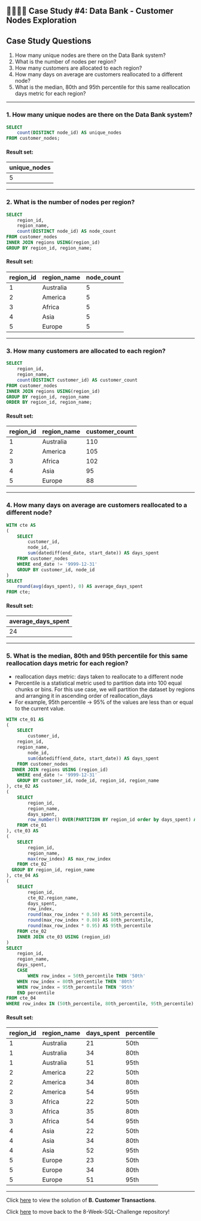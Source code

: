 ## :technologist::woman_technologist: Case Study #4: Data Bank - Customer Nodes Exploration

## Case Study Questions

1. How many unique nodes are there on the Data Bank system?
2. What is the number of nodes per region?
3. How many customers are allocated to each region?
4. How many days on average are customers reallocated to a different node?
5. What is the median, 80th and 95th percentile for this same reallocation days metric for each region?

***

###  1. How many unique nodes are there on the Data Bank system?

```sql
SELECT 
	count(DISTINCT node_id) AS unique_nodes
FROM customer_nodes;
``` 
	
#### Result set:
| unique_nodes |
|--------------|
| 5            |

***

###  2. What is the number of nodes per region?

```sql
SELECT 
	region_id,
	region_name,
	count(DISTINCT node_id) AS node_count
FROM customer_nodes
INNER JOIN regions USING(region_id)
GROUP BY region_id, region_name;
``` 
	
#### Result set:
| region_id | region_name | node_count |
|-----------|-------------|------------|
| 1         | Australia   | 5          |
| 2         | America     | 5          |
| 3         | Africa      | 5          |
| 4         | Asia        | 5          |
| 5         | Europe      | 5          |

***

###  3. How many customers are allocated to each region?

```sql
SELECT 
	region_id,
	region_name,
	count(DISTINCT customer_id) AS customer_count
FROM customer_nodes
INNER JOIN regions USING(region_id)
GROUP BY region_id, region_name
ORDER BY region_id, region_name;
``` 
	
#### Result set:
| region_id | region_name | customer_count |
|-----------|-------------|----------------|
| 1         | Australia   | 110            |
| 2         | America     | 105            |
| 3         | Africa      | 102            |
| 4         | Asia        | 95             |
| 5         | Europe      | 88             |

***

###  4. How many days on average are customers reallocated to a different node?

```sql
WITH cte AS
(
	SELECT 
		customer_id, 
		node_id,
		sum(datediff(end_date, start_date)) AS days_spent
	FROM customer_nodes
	WHERE end_date != '9999-12-31'
	GROUP BY customer_id, node_id
)
SELECT 
	round(avg(days_spent), 0) AS average_days_spent
FROM cte;
``` 
	
#### Result set:
| average_days_spent |
|--------------------|
| 24                 |

***

###  5. What is the median, 80th and 95th percentile for this same reallocation days metric for each region?
- reallocation days metric: days taken to reallocate to a different node
- Percentile is a statistical metric used to partition data into 100 equal chunks or bins. For this use case, we will partition the dataset by regions and arranging it in ascending order of reallocation_days
- For example, 95th percentile -> 95% of the values are less than or equal to the current value.

```sql
WITH cte_01 AS
(
	SELECT 
		customer_id,
    region_id,
    region_name,
		node_id,
		sum(datediff(end_date, start_date)) AS days_spent
	FROM customer_nodes
  INNER JOIN regions USING (region_id)
	WHERE end_date != '9999-12-31'
	GROUP BY customer_id, node_id, region_id, region_name
), cte_02 AS
(
	SELECT 
		region_id,
		region_name,
		days_spent,
        row_number() OVER(PARTITION BY region_id order by days_spent) AS row_index
	FROM cte_01
), cte_03 AS
(
	SELECT 
		region_id,
        region_name,
		max(row_index) AS max_row_index
	FROM cte_02
  GROUP BY region_id, region_name
), cte_04 AS
(
	SELECT 
		region_id,
		cte_02.region_name,
		days_spent,
		row_index,
		round(max_row_index * 0.50) AS 50th_percentile,
		round(max_row_index * 0.80) AS 80th_percentile,
		round(max_row_index * 0.95) AS 95th_percentile
	FROM cte_02
	INNER JOIN cte_03 USING (region_id)
)
SELECT 
	region_id,
	region_name,
	days_spent,
    CASE
		WHEN row_index = 50th_percentile THEN '50th'
    WHEN row_index = 80th_percentile THEN '80th'
    WHEN row_index = 95th_percentile THEN '95th'
	END percentile
FROM cte_04
WHERE row_index IN (50th_percentile, 80th_percentile, 95th_percentile)
``` 
	
#### Result set:
| region_id | region_name | days_spent | percentile |
|-----------|-------------|------------|------------|
| 1         | Australia   | 21         | 50th       |
| 1         | Australia   | 34         | 80th       |
| 1         | Australia   | 51         | 95th       |
| 2         | America     | 22         | 50th       |
| 2         | America     | 34         | 80th       |
| 2         | America     | 54         | 95th       |
| 3         | Africa      | 22         | 50th       |
| 3         | Africa      | 35         | 80th       |
| 3         | Africa      | 54         | 95th       |
| 4         | Asia        | 22         | 50th       |
| 4         | Asia        | 34         | 80th       |
| 4         | Asia        | 52         | 95th       |
| 5         | Europe      | 23         | 50th       |
| 5         | Europe      | 34         | 80th       |
| 5         | Europe      | 51         | 95th       |

***


Click [here](https://github.com/Akama-EO/8-Week-SQL-Challenge/blob/main/Case%20Study%20%23%204%20-%20Data%20Bank/B.%20Customer%20Transactions.md) to view the solution of **B. Customer Transactions**.

Click [here](https://github.com/Akama-EO/sql-portfolio-projects) to move back to the 8-Week-SQL-Challenge repository!


